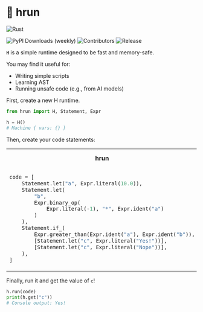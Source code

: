 # 🚁 hrun

![Rust](https://img.shields.io/badge/Rust-%23000000.svg?logo=rust&logoColor=white)

![PyPI Downloads (weekly)](https://badgen.net/pypi/dw/hrun-rt)
![Contributors](https://badgen.net/github/contributors/AWeirdDev/hrun)
![Release](https://badgen.net/github/release/AWeirdDev/hrun)

**`H`** is a simple runtime designed to be fast and memory-safe.

You may find it useful for:
- Writing simple scripts
- Learning AST
- Running unsafe code (e.g., from AI models)

First, create a new H runtime.

```python
from hrun import H, Statement, Expr

h = H()
# Machine { vars: {} }
```

Then, create your code statements:

<table>
<tr>
<th>hrun</th>
<th>Equivalent code</th>
</tr>
<tr>
<td>

```python
code = [
    Statement.let("a", Expr.literal(10.0)),
    Statement.let(
        "b",
        Expr.binary_op(
            Expr.literal(-1), "*", Expr.ident("a")
        )
    ),
    Statement.if_(
        Expr.greater_than(Expr.ident("a"), Expr.ident("b")),
        [Statement.let("c", Expr.literal("Yes!"))],
        [Statement.let("c", Expr.literal("Nope"))],
    ),
]
```

</td>
<td>

```python
a = 10.0
b = -1 * a

if a > b:
    c = "Yes!"
else:
    c = "Nope"







```

</td>
</tr>
</table>

Finally, run it and get the value of `c`!

```python
h.run(code)
print(h.get("c"))
# Console output: Yes!
```
